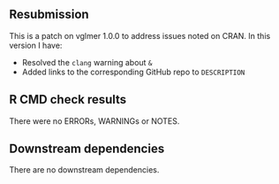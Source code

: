 ## Resubmission

This is a patch on vglmer 1.0.0 to address issues noted on CRAN. In this version I have:

- Resolved the `clang` warning about `&`
- Added links to the corresponding GitHub repo to `DESCRIPTION`

## R CMD check results

There were no ERRORs, WARNINGs or NOTES. 

## Downstream dependencies

There are no downstream dependencies.